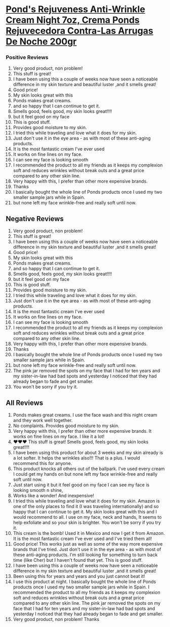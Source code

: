 # [Pond&#x27;s Rejuveness Anti-Wrinkle Cream Night 7oz, Crema Ponds Rejuvecedora Contra-Las Arrugas De Noche 200gr](https://products.checkmycream.com/products/Pond&#x27;s-Rejuveness-Anti-Wrinkle-Cream-Night-7oz-Crema-Ponds-Rejuvecedora-Contra-Las-Arrugas-De-Noche-200gr.html)

### Positive Reviews

<ol>
      <li>Very good product, non problem!</li>
      <li>This stuff is great!</li>
      <li>I have been using this a couple of weeks now have seen a noticeable difference in my skin texture and beautiful luster ,and it smells great!</li>
      <li>Good price!</li>
      <li>My skin looks great with this</li>
      <li>Ponds makes great creams.</li>
      <li>and so happy that I can continue to get it.  </li>
      <li>Smells good, feels good, my skin looks great!!!!</li>
      <li>but it feel good on my face</li>
      <li>This is good stuff.</li>
      <li>Provides good moisture to my skin.</li>
      <li>I tried this while traveling and love what it does for my skin.  </li>
      <li>Just don&#x27;t use it in the eye area - as with most of these anti-aging products.</li>
      <li>It is the most fantastic cream I&#x27;ve ever used</li>
      <li>It works on fine lines on my face.</li>
      <li>I can see my face is looking smooth</li>
      <li>I recommended the product to all my friends as it keeps my complexion soft and reduces wrinkles without break outs and a great price compared to any other skin line.  </li>
      <li>Very happy with this, I prefer than other more expensive brands.</li>
      <li>Thanks</li>
      <li>I basically bought the whole line of Ponds products once I used my two smaller sample jars while in Spain.</li>
      <li>but none left my face wrinkle-free and really soft until now.</li>
</ol>


<h2>Negative Reviews</h2>
<ol>
<li> Very good product, non problem!</li>
<li> This stuff is great!</li>
<li> I have been using this a couple of weeks now have seen a noticeable difference in my skin texture and beautiful luster ,and it smells great!</li>
<li> Good price!</li>
<li> My skin looks great with this</li>
<li> Ponds makes great creams.</li>
<li> and so happy that I can continue to get it.  </li>
<li> Smells good, feels good, my skin looks great!!!!</li>
<li> but it feel good on my face</li>
<li> This is good stuff.</li>
<li> Provides good moisture to my skin.</li>
<li> I tried this while traveling and love what it does for my skin.  </li>
<li> Just don&#x27;t use it in the eye area - as with most of these anti-aging products.</li>
<li> It is the most fantastic cream I&#x27;ve ever used</li>
<li> It works on fine lines on my face.</li>
<li> I can see my face is looking smooth</li>
<li> I recommended the product to all my friends as it keeps my complexion soft and reduces wrinkles without break outs and a great price compared to any other skin line.  </li>
<li> Very happy with this, I prefer than other more expensive brands.</li>
<li> Thanks</li>
<li> I basically bought the whole line of Ponds products once I used my two smaller sample jars while in Spain.</li>
<li> but none left my face wrinkle-free and really soft until now.</li>
<li> The pink jar removed the spots on my face that I had for ten years and my sister-in-law had bad spots and yesterday I noticed that they had already began to fade and get smaller.</li>
<li> You won&#x27;t be sorry if you try it.</li>
</ol>

<h2>All Reviews</h2>

<ol>
    <li> Ponds makes great creams. I use the face wash and this night cream and they work well together.</li>
    <li> No complaints.  Provides good moisture to my skin.</li>
    <li> Very happy with this, I prefer than other more expensive brands. It works on fine lines on my face. I like it a lot!</li>
    <li> ❤️❤️❤️ This stuff is great! Smells good, feels good, my skin looks great!!!!</li>
    <li> I have been using this product for about 3 weeks and my skin already is a lot softer.  It helps the wrinkles also!!! That is a plus.  I would recommend this for anyone.</li>
    <li> This product knocks all others out of the ballpark. I&#x27;ve used every cream I could get my hands on but none left my face wrinkle-free and really soft until now.</li>
    <li> Just start using it but it feel good on my face I can see my face is looking smooth n shine,</li>
    <li> Works like a wonder!  And inexpensive!</li>
    <li> I tried this while traveling and love what it does for my skin.  Amazon is one of the only places to find it (I was traveling internationally) and so happy that I can continue to get it.  My skin looks great with this and I would recommend to all.  I use on my face, neck and hands, It seems to help exfoliate and so your skin is brighter.  You won&#x27;t be sorry if you try it.</li>
    <li> This cream is the bomb! Used it in Mexico and now I get it from Amazon. It is the most fantastic cream I&#x27;ve ever used and I&#x27;ve tried them all!</li>
    <li> Good price! This works just as well as some of the way more expensive brands that I&#x27;ve tried. Just don&#x27;t use it in the eye area - as with most of these anti-aging products. I&#x27;m still looking for something to turn back time (like Cher) but I haven&#x27;t found that yet.  This is good stuff.</li>
    <li> I have been using this a couple of weeks now have seen a noticeable difference in my skin texture and beautiful luster ,and it smells great!</li>
    <li> Been using this for years and years and you just cannot beat it!</li>
    <li> I use this product at night. I basically bought the whole line of Ponds products once I used my two smaller sample jars while in Spain. I recommended the product to all my friends as it keeps my complexion soft and reduces wrinkles without break outs and a great price compared to any other skin line.  The pink jar removed the spots on my face that I had for ten years and my sister-in-law had bad spots and yesterday I noticed that they had already began to fade and get smaller.</li>
    <li> Very good product, non problem! Thanks</li>
</ol>




